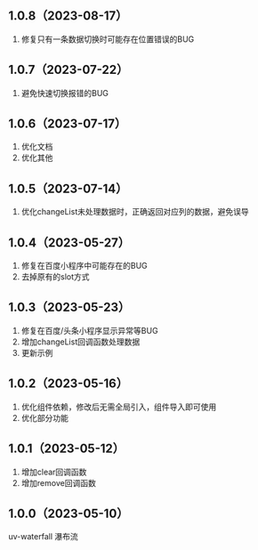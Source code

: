 ## 1.0.8（2023-08-17）
1. 修复只有一条数据切换时可能存在位置错误的BUG
## 1.0.7（2023-07-22）
1. 避免快速切换报错的BUG
## 1.0.6（2023-07-17）
1. 优化文档
2. 优化其他
## 1.0.5（2023-07-14）
1. 优化changeList未处理数据时，正确返回对应列的数据，避免误导
## 1.0.4（2023-05-27）
1. 修复在百度小程序中可能存在的BUG
2. 去掉原有的slot方式
## 1.0.3（2023-05-23）
1. 修复在百度/头条小程序显示异常等BUG
2. 增加changeList回调函数处理数据
3. 更新示例
## 1.0.2（2023-05-16）
1. 优化组件依赖，修改后无需全局引入，组件导入即可使用
2. 优化部分功能
## 1.0.1（2023-05-12）
1. 增加clear回调函数
2. 增加remove回调函数
## 1.0.0（2023-05-10）
uv-waterfall 瀑布流
